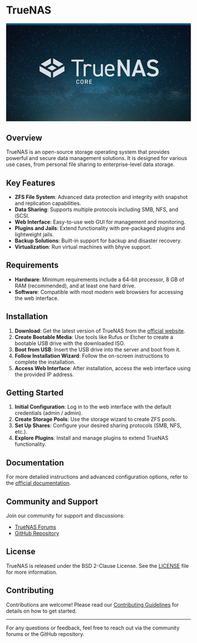 # TrueNAS

![TrueNAS Logo](https://github.com/chaudharysurya14/Truenas/blob/master/truenas-core.png)

## Overview

TrueNAS is an open-source storage operating system that provides powerful and secure data management solutions. It is designed for various use cases, from personal file sharing to enterprise-level data storage.

## Key Features

- **ZFS File System**: Advanced data protection and integrity with snapshot and replication capabilities.
- **Data Sharing**: Supports multiple protocols including SMB, NFS, and iSCSI.
- **Web Interface**: Easy-to-use web GUI for management and monitoring.
- **Plugins and Jails**: Extend functionality with pre-packaged plugins and lightweight jails.
- **Backup Solutions**: Built-in support for backup and disaster recovery.
- **Virtualization**: Run virtual machines with bhyve support.

## Requirements

- **Hardware**: Minimum requirements include a 64-bit processor, 8 GB of RAM (recommended), and at least one hard drive.
- **Software**: Compatible with most modern web browsers for accessing the web interface.

## Installation

1. **Download**: Get the latest version of TrueNAS from the [official website](https://www.truenas.com/download/).
2. **Create Bootable Media**: Use tools like Rufus or Etcher to create a bootable USB drive with the downloaded ISO.
3. **Boot from USB**: Insert the USB drive into the server and boot from it.
4. **Follow Installation Wizard**: Follow the on-screen instructions to complete the installation.
5. **Access Web Interface**: After installation, access the web interface using the provided IP address.

## Getting Started

1. **Initial Configuration**: Log in to the web interface with the default credentials (admin / admin).
2. **Create Storage Pools**: Use the storage wizard to create ZFS pools.
3. **Set Up Shares**: Configure your desired sharing protocols (SMB, NFS, etc.).
4. **Explore Plugins**: Install and manage plugins to extend TrueNAS functionality.

## Documentation

For more detailed instructions and advanced configuration options, refer to the [official documentation](https://www.truenas.com/docs/).

## Community and Support

Join our community for support and discussions:

- [TrueNAS Forums](https://www.truenas.com/community/)
- [GitHub Repository](https://github.com/truenas)

## License

TrueNAS is released under the BSD 2-Clause License. See the [LICENSE](LICENSE) file for more information.

## Contributing

Contributions are welcome! Please read our [Contributing Guidelines](CONTRIBUTING.md) for details on how to get started.

---

For any questions or feedback, feel free to reach out via the community forums or the GitHub repository.
